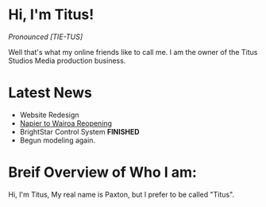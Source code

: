 
# Hi, I'm Titus!
*Pronounced [TIE-TUS]*

Well that's what my online friends like to call me. I am the owner of the Titus Studios Media production business.


# Latest News
 * Website Redesign
 * [Napier to Wairoa Reopening](/content/news/npglopening)
 * BrightStar Control System **FINISHED**
 * Begun modeling again.


# Breif Overview of Who I am:

Hi, I'm Titus, My real name is Paxton, but I prefer to be called "Titus". 
